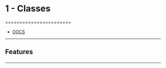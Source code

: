 # 1 - Classes
=======================

- [DOCS]()


-----------------------------------------------------------------------------------------------------

## Features


### 


-----------------------------------------------------------------------------------------------------